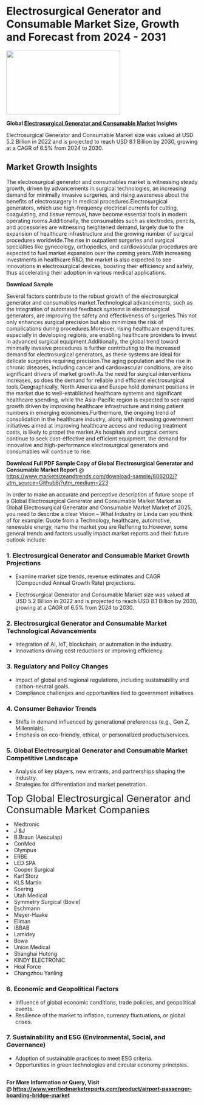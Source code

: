 <H1>Electrosurgical Generator and Consumable Market Size, Growth and Forecast from 2024 - 2031</H1><img class="aligncenter size-medium wp-image-584254" src="https://thirdeyenews.in/wp-content/uploads/2024/09/Global-Market-Research-300x168.jpeg" alt="" width="300" height="168" /><p><strong>Global&nbsp;<a href="https://www.marketsizeandtrends.com/download-sample/606202/?utm_source=Github8j?utm_medium=223">Electrosurgical Generator and Consumable Market</a> Insights</strong></p><p>Electrosurgical Generator and Consumable Market size was valued at USD 5.2 Billion in 2022 and is projected to reach USD 8.1 Billion by 2030, growing at a CAGR of 6.5% from 2024 to 2030.</p><p><h2>Market Growth Insights</h2> <p>The electrosurgical generator and consumables market is witnessing steady growth, driven by advancements in surgical technologies, an increasing demand for minimally invasive surgeries, and rising awareness about the benefits of electrosurgery in medical procedures.Electrosurgical generators, which use high-frequency electrical currents for cutting, coagulating, and tissue removal, have become essential tools in modern operating rooms.Additionally, the consumables such as electrodes, pencils, and accessories are witnessing heightened demand, largely due to the expansion of healthcare infrastructure and the growing number of surgical procedures worldwide.The rise in outpatient surgeries and surgical specialties like gynecology, orthopedics, and cardiovascular procedures are expected to fuel market expansion over the coming years.With increasing investments in healthcare R&D, the market is also expected to see innovations in electrosurgical devices, boosting their efficiency and safety, thus accelerating their adoption in various medical applications.</p> <p><strong>Download Sample</strong></p> <p>Several factors contribute to the robust growth of the electrosurgical generator and consumables market.Technological advancements, such as the integration of automated feedback systems in electrosurgical generators, are improving the safety and effectiveness of surgeries.This not only enhances surgical precision but also minimizes the risk of complications during procedures.Moreover, rising healthcare expenditures, especially in developing regions, are enabling healthcare providers to invest in advanced surgical equipment.Additionally, the global trend toward minimally invasive procedures is further contributing to the increased demand for electrosurgical generators, as these systems are ideal for delicate surgeries requiring precision.The aging population and the rise in chronic diseases, including cancer and cardiovascular conditions, are also significant drivers of market growth.As the need for surgical interventions increases, so does the demand for reliable and efficient electrosurgical tools.Geographically, North America and Europe hold dominant positions in the market due to well-established healthcare systems and significant healthcare spending, while the Asia-Pacific region is expected to see rapid growth driven by improving healthcare infrastructure and rising patient numbers in emerging economies.Furthermore, the ongoing trend of consolidation in the healthcare industry, along with increasing government initiatives aimed at improving healthcare access and reducing treatment costs, is likely to propel the market.As hospitals and surgical centers continue to seek cost-effective and efficient equipment, the demand for innovative and high-performance electrosurgical generators and consumables will continue to rise.</p> <p><span class=""><strong>Download Full PDF Sample Copy of Global Electrosurgical Generator and Consumable Market Report</strong> @ <a href="https://www.marketsizeandtrends.com/download-sample/606202/?utm_source=Github8j?utm_medium=223" target="_blank">https://www.marketsizeandtrends.com/download-sample/606202/?utm_source=Github8j?utm_medium=223</a></span></p><p>In order to make an accurate and perceptive description of future scope of a Global&nbsp;Electrosurgical Generator and Consumable Market Market as Global&nbsp;Electrosurgical Generator and Consumable Market Market of 2025, you need to describe a clear Vision &ndash; What Industry or Linda can you think of for example: Quote from a Technology, healthcare, automotive, renewable energy, name the market you are Reffering to.However, some general trends and factors usually impact market reports and their future outlook include:</p><h3>1.&nbsp;<strong>Electrosurgical Generator and Consumable Market Growth Projections</strong></h3><ul><li>Examine market size trends, revenue estimates and CAGR (Compounded Annual Growth Rate) projections.</li><li><p>Electrosurgical Generator and Consumable Market size was valued at USD 5.2 Billion in 2022 and is projected to reach USD 8.1 Billion by 2030, growing at a CAGR of 6.5% from 2024 to 2030.</p></li></ul><h3>2.&nbsp;<strong>Electrosurgical Generator and Consumable Market Technological Advancements</strong></h3><ul><li>Integration of AI, IoT, blockchain, or automation in the industry.</li><li>Innovations driving cost reductions or improving efficiency.</li></ul><h3>3.&nbsp;<strong>Regulatory and Policy Changes</strong></h3><ul><li>Impact of global and regional regulations, including sustainability and carbon-neutral goals.</li><li>Compliance challenges and opportunities tied to government initiatives.</li></ul><h3>4.&nbsp;<strong>Consumer Behavior Trends</strong></h3><ul><li>Shifts in demand influenced by generational preferences (e.g., Gen Z, Millennials).</li><li>Emphasis on eco-friendly, ethical, or personalized products/services.</li></ul><h3>5.&nbsp;<strong>Global Electrosurgical Generator and Consumable Market Competitive Landscape</strong></h3><ul><li>Analysis of key players, new entrants, and partnerships shaping the industry.</li><li>Strategies for differentiation and market penetration.</li></ul><p data-pm-slice="1 1 []"><span style="color: inherit; font-family: inherit; font-size: 25px;">Top Global Electrosurgical Generator and Consumable Market Companies</span></p><div class="" data-test-id=""><p><li>Medtronic</li><li> J &J</li><li> B.Braun (Aesculap)</li><li> ConMed</li><li> Olympus</li><li> ERBE</li><li> LED SPA</li><li> Cooper Surgical</li><li> Karl Storz</li><li> KLS Martin</li><li> Soering</li><li> Utah Medical</li><li> Symmetry Surgical (Bovie)</li><li> Eschmann</li><li> Meyer-Haake</li><li> Ellman</li><li> IBBAB</li><li> Lamidey</li><li> Bowa</li><li> Union Medical</li><li> Shanghai Hutong</li><li> KINDY ELECTRONIC</li><li> Heal Force</li><li> Changzhou Yanling</li></p></div><h3>6.&nbsp;<strong>Economic and Geopolitical Factors</strong></h3><ul><li>Influence of global economic conditions, trade policies, and geopolitical events.</li><li>Resilience of the market to inflation, currency fluctuations, or global crises.</li></ul><h3>7.&nbsp;<strong>Sustainability and ESG (Environmental, Social, and Governance)</strong></h3><ul><li>Adoption of sustainable practices to meet ESG criteria.</li><li>Opportunities in green technologies and circular economy principles.</li></ul><h2><strong style="font-size: 14px;">For More Information or Query, Visit @&nbsp;</strong><a style="background-color: #ffffff; font-size: 14px;" href="https://www.marketsizeandtrends.com/report/electrosurgical-generator-and-consumable-market/" target="_blank">https://www.verifiedmarketreports.com/product/airport-passenger-boarding-bridge-market</a></h2>